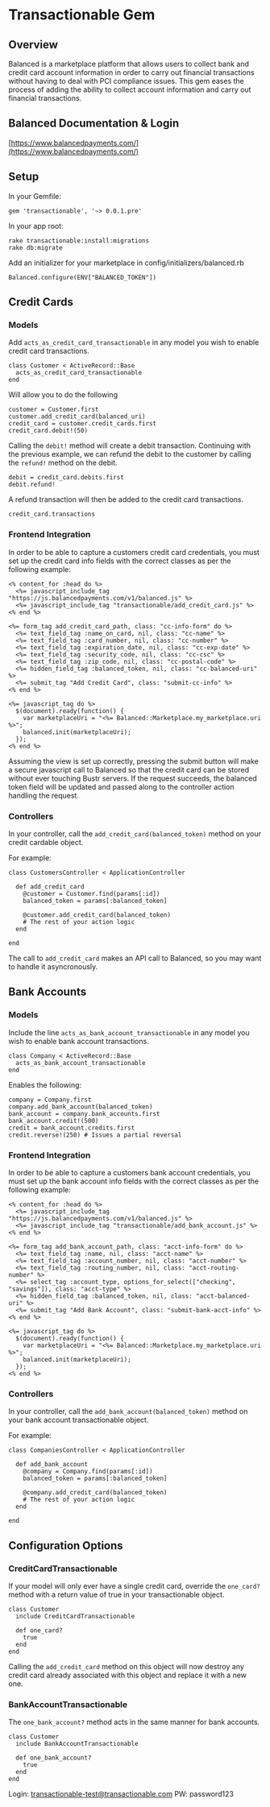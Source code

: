 Transactionable Gem
====================

Overview
--------

Balanced is a marketplace platform that allows users to collect bank and credit card account information in order to carry out financial transactions without having to deal with PCI compliance issues. This gem eases the process of adding the ability to collect account information and carry out financial transactions.

Balanced Documentation & Login
------------------------------

[https://www.balancedpayments.com/](https://www.balancedpayments.com/)

Setup
-----
In your Gemfile:

    gem 'transactionable', '~> 0.0.1.pre'

In your app root:

    rake transactionable:install:migrations
    rake db:migrate

Add an initializer for your marketplace in config/initializers/balanced.rb

    Balanced.configure(ENV["BALANCED_TOKEN"])

Credit Cards
------------

### Models

Add `acts_as_credit_card_transactionable` in any model you wish to enable credit card transactions.

    class Customer < ActiveRecord::Base
      acts_as_credit_card_transactionable
    end

Will allow you to do the following

    customer = Customer.first
    customer.add_credit_card(balanced_uri)
    credit_card = customer.credit_cards.first
    credit_card.debit!(50)

Calling the `debit!` method will create a debit transaction. Continuing with the previous example, we can refund the debit to the customer by calling the `refund!` method on the debit.

    debit = credit_card.debits.first
    debit.refund!

A refund transaction will then be added to the credit card transactions.

    credit_card.transactions

### Frontend Integration

In order to be able to capture a customers credit card credentials, you must set up the credit card info fields with the correct classes as per the following example:

    <% content_for :head do %>
      <%= javascript_include_tag "https://js.balancedpayments.com/v1/balanced.js" %>
      <%= javascript_include_tag "transactionable/add_credit_card.js" %>
    <% end %>
    
    <%= form_tag add_credit_card_path, class: "cc-info-form" do %>
      <%= text_field_tag :name_on_card, nil, class: "cc-name" %>
      <%= text_field_tag :card_number, nil, class: "cc-number" %>
      <%= text_field_tag :expiration_date, nil, class: "cc-exp-date" %>
      <%= text_field_tag :security_code, nil, class: "cc-csc" %>
      <%= text_field_tag :zip_code, nil, class: "cc-postal-code" %>
      <%= hidden_field_tag :balanced_token, nil, class: "cc-balanced-uri" %>
      <%= submit_tag "Add Credit Card", class: "submit-cc-info" %>
    <% end %>

    <%= javascript_tag do %>
      $(document).ready(function() {
        var marketplaceUri = "<%= Balanced::Marketplace.my_marketplace.uri %>";
        balanced.init(marketplaceUri);
      });
    <% end %>

Assuming the view is set up correctly, pressing the submit button will make a secure javascript call to Balanced so that the credit card can be stored without ever touching Bustr servers. If the request succeeds, the balanced token field will be updated and passed along to the controller action handling the request.

### Controllers

In your controller, call the `add_credit_card(balanced_token)` method on your credit cardable object.

For example:

    class CustomersController < ApplicationController

      def add_credit_card
        @customer = Customer.find(params[:id])
        balanced_token = params[:balanced_token]

        @customer.add_credit_card(balanced_token)
        # The rest of your action logic
      end

    end

The call to `add_credit_card` makes an API call to Balanced, so you may want to handle it asyncronously.

Bank Accounts
-------------

### Models

Include the line `acts_as_bank_account_transactionable` in any model you wish to enable bank account transactions.

    class Company < ActiveRecord::Base
      acts_as_bank_account_transactionable
    end

Enables the following:

    company = Company.first
    company.add_bank_account(balanced_token)
    bank_account = company.bank_accounts.first
    bank_account.credit!(500)
    credit = bank_account.credits.first
    credit.reverse!(250) # Issues a partial reversal

### Frontend Integration

In order to be able to capture a customers bank account credentials, you must set up the bank account info fields with the correct classes as per the following example:

    <% content_for :head do %>
      <%= javascript_include_tag "https://js.balancedpayments.com/v1/balanced.js" %>
      <%= javascript_include_tag "transactionable/add_bank_account.js" %>
    <% end %>

    <%= form_tag add_bank_account_path, class: "acct-info-form" do %>
      <%= text_field_tag :name, nil, class: "acct-name" %>
      <%= text_field_tag :account_number, nil, class: "acct-number" %>
      <%= text_field_tag :routing_number, nil, class: "acct-routing-number" %>
      <%= select_tag :account_type, options_for_select(["checking", "savings"]), class: "acct-type" %>
      <%= hidden_field_tag :balanced_token, nil, class: "acct-balanced-uri" %>
      <%= submit_tag "Add Bank Account", class: "submit-bank-acct-info" %>
    <% end %>

    <%= javascript_tag do %>
      $(document).ready(function() {
        var marketplaceUri = "<%= Balanced::Marketplace.my_marketplace.uri %>";
        balanced.init(marketplaceUri);
      });
    <% end %>

### Controllers

In your controller, call the `add_bank_account(balanced_token)` method on your bank account transactionable object.

For example:

    class CompaniesController < ApplicationController

      def add_bank_account
        @company = Company.find(params[:id])
        balanced_token = params[:balanced_token]

        @company.add_credit_card(balanced_token)
        # The rest of your action logic
      end

    end

Configuration Options
---------------------

### CreditCardTransactionable

If your model will only ever have a single credit card, override the `one_card?` method with a return value of true in your transactionable object.

    class Customer
      include CreditCardTransactionable

      def one_card?
        true
      end
    end

Calling the `add_credit_card` method on this object will now destroy any credit card already associated with this object and replace it with a new one.

### BankAccountTransactionable

The `one_bank_account?` method acts in the same manner for bank accounts.

    class Customer
      include BankAccountTransactionable

      def one_bank_account?
        true
      end
    end

Login: transactionable-test@transactionable.com
PW: password123